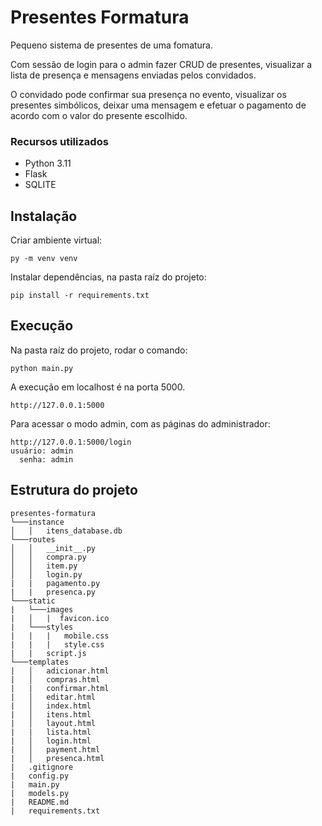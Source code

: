 # Presentes Formatura

Pequeno sistema de presentes de uma fomatura.

Com sessão de login para o admin fazer CRUD de presentes, visualizar a lista de presença e mensagens enviadas pelos convidados.

O convidado pode confirmar sua presença no evento, visualizar os presentes simbólicos, deixar uma mensagem e efetuar o pagamento de acordo com o valor do presente escolhido.


### Recursos utilizados

- Python 3.11
- Flask
- SQLITE


## Instalação

Criar ambiente virtual:

``
py -m venv venv
``

Instalar dependências, na pasta raíz do projeto:

``
pip install -r requirements.txt
``


## Execução

Na pasta raíz do projeto, rodar o comando:

``
python main.py
``

A execução em localhost é na porta 5000.

``
http://127.0.0.1:5000
``

Para acessar o modo admin, com as páginas do administrador:
```
http://127.0.0.1:5000/login
usuário: admin
  senha: admin
```


## Estrutura do projeto

```
presentes-formatura
└───instance
│   │   itens_database.db
└───routes
│   │   __init__.py
│   │   compra.py
│   │   item.py
│   │   login.py
|   |   pagamento.py
|   |   presenca.py
└───static
|   └───images
|   │   |  favicon.ico
|   └───styles
|   |   |   mobile.css
|   |   |   style.css
|   |   script.js
└───templates
|   │   adicionar.html
|   │   compras.html
|   |   confirmar.html
|   │   editar.html
|   │   index.html
|   │   itens.html
|   │   layout.html
|   |   lista.html
|   │   login.html
|   │   payment.html
|   │   presenca.html
|   .gitignore
|   config.py
|   main.py
|   models.py
|   README.md
|   requirements.txt
```
